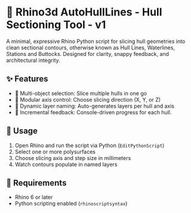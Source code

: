 # 🧭 Rhino3d AutoHullLines - Hull Sectioning Tool - v1

A minimal, expressive Rhino Python script for slicing hull geometries into clean sectional contours, otherwise known as Hull Lines, Waterlines, Stations and Buttocks. Designed for clarity, snappy feedback, and architectural integrity.

## ✨ Features

- 🔹 Multi-object selection: Slice multiple hulls in one go
- 🔹 Modular axis control: Choose slicing direction (X, Y, or Z)
- 🔹 Dynamic layer naming: Auto-generates layers per hull and axis
- 🔹 Incremental feedback: Console-driven progress for each hull.

## 🚀 Usage

1. Open Rhino and run the script via Python (`EditPythonScript`)
2. Select one or more polysurfaces
3. Choose slicing axis and step size in millimeters
4. Watch contours populate in named layers

## 🧩 Requirements

- Rhino 6 or later
- Python scripting enabled (`rhinoscriptsyntax`)
